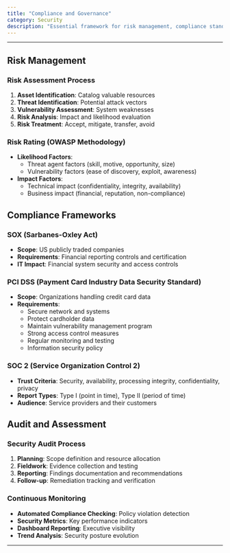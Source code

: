 ```yaml
---
title: "Compliance and Governance"
category: Security
description: "Essential framework for risk management, compliance standards like SOX and PCI DSS, security auditing processes, and continuous monitoring strategies."
---
```


---

## Risk Management

### Risk Assessment Process
1. **Asset Identification**: Catalog valuable resources
2. **Threat Identification**: Potential attack vectors
3. **Vulnerability Assessment**: System weaknesses
4. **Risk Analysis**: Impact and likelihood evaluation
5. **Risk Treatment**: Accept, mitigate, transfer, avoid

### Risk Rating (OWASP Methodology)
- **Likelihood Factors**:
  - Threat agent factors (skill, motive, opportunity, size)
  - Vulnerability factors (ease of discovery, exploit, awareness)
- **Impact Factors**:
  - Technical impact (confidentiality, integrity, availability)
  - Business impact (financial, reputation, non-compliance)

## Compliance Frameworks

### SOX (Sarbanes-Oxley Act)
- **Scope**: US publicly traded companies
- **Requirements**: Financial reporting controls and certification
- **IT Impact**: Financial system security and access controls

### PCI DSS (Payment Card Industry Data Security Standard)
- **Scope**: Organizations handling credit card data
- **Requirements**:
  - Secure network and systems
  - Protect cardholder data
  - Maintain vulnerability management program
  - Strong access control measures
  - Regular monitoring and testing
  - Information security policy

### SOC 2 (Service Organization Control 2)
- **Trust Criteria**: Security, availability, processing integrity, confidentiality, privacy
- **Report Types**: Type I (point in time), Type II (period of time)
- **Audience**: Service providers and their customers

## Audit and Assessment

### Security Audit Process
1. **Planning**: Scope definition and resource allocation
2. **Fieldwork**: Evidence collection and testing
3. **Reporting**: Findings documentation and recommendations
4. **Follow-up**: Remediation tracking and verification

### Continuous Monitoring
- **Automated Compliance Checking**: Policy violation detection
- **Security Metrics**: Key performance indicators
- **Dashboard Reporting**: Executive visibility
- **Trend Analysis**: Security posture evolution

---